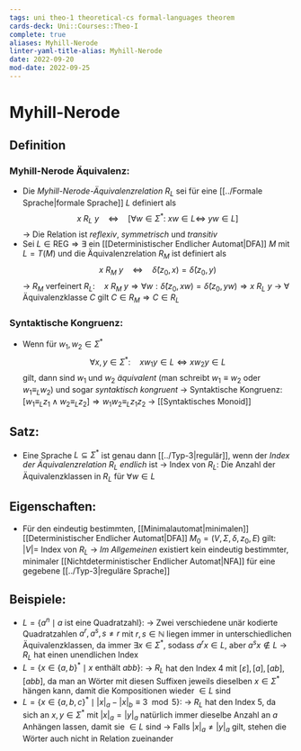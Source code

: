 ```yaml
---
tags: uni theo-1 theoretical-cs formal-languages theorem
cards-deck: Uni::Courses::Theo-I
complete: true
aliases: Myhill-Nerode
linter-yaml-title-alias: Myhill-Nerode
date: 2022-09-20
mod-date: 2022-09-25
---
```


# Myhill-Nerode

## Definition

### Myhill-Nerode Äquivalenz:
- Die *Myhill-Nerode-Äquivalenzrelation* $R_L$ sei für eine [[../Formale Sprache|formale Sprache]] $L$ definiert als $$x~R_L~y\quad\Longleftrightarrow\quad[\forall w\in\Sigma^*:~xw\in L\Leftrightarrow ~yw\in L]$$
	-> Die Relation ist *reflexiv*, *symmetrisch* und *transitiv*
- Sei $L\in\text{REG}\Rightarrow\exists$ ein [[Deterministischer Endlicher Automat|DFA]] $M$ mit $L=T(M)$ und die Äquivalenzrelation $R_M$ ist definiert als $$x~R_M~y\quad\Longleftrightarrow\quad\hat{\delta}(z_0,x)=\hat{\delta}(z_0,y)$$
-> $R_M$ verfeinert $R_L:\quad x~R_M~y\Rightarrow\forall w:\hat{\delta}(z_0,xw)=\hat{\delta}(z_0,yw)\Rightarrow x~R_L~y$
-> $\forall$ Äquivalenzklasse $C$ gilt $C\in R_M\Rightarrow C\in R_L$

### Syntaktische Kongruenz:
- Wenn für $w_1,w_2\in\Sigma^*$ $$\forall x,y\in\Sigma^*:\quad xw_1y\in L\Leftrightarrow xw_2y\in L$$ gilt, dann sind $w_1$ und $w_2$ *äquivalent* (man schreibt $w_1\equiv w_2$ oder $w_1\equiv_Lw_2$) und sogar *syntaktisch kongruent*
	-> Syntaktische Kongruenz: $[w_1\equiv_Lz_1\wedge w_2\equiv_Lz_2]\Rightarrow w_1w_2\equiv_Lz_1z_2$
-> [[Syntaktisches Monoid]]

## Satz:
- Eine Sprache $L\subseteq\Sigma^*$ ist genau dann [[../Typ-3|regulär]], wenn der *Index der Äquivalenzrelation* $R_L$ *endlich* ist
	-> Index von $R_L:$ Die Anzahl der Äquivalenzklassen in $R_L$ für $\forall w\in L$

## Eigenschaften:
- Für den eindeutig bestimmten, [[Minimalautomat|minimalen]] [[Deterministischer Endlicher Automat|DFA]] $M_0=(V,\Sigma,\delta,z_0,E)$ gilt: $|V|=$ Index von $R_L$
	-> *Im Allgemeinen* existiert kein eindeutig bestimmter, minimaler [[Nichtdeterministischer Endlicher Automat|NFA]] für eine gegebene [[../Typ-3|reguläre Sprache]]

## Beispiele:
- $L=\{a^n\mid a\text{ ist eine Quadratzahl}\}:$
	-> Zwei verschiedene unär kodierte Quadratzahlen $a^r,a^s,s\neq r$ mit $r,s\in\mathbb{N}$ liegen immer in unterschiedlichen Äquivalenzklassen, da immer $\exists x\in\Sigma^*$, sodass $a^rx\in L,$ aber $a^sx\notin L$
	-> $R_L$ hat einen unendlichen Index
- $L=\{x\in\{a,b\}^*\mid x\text{ enthält }abb\}:$
	-> $R_L$ hat den Index 4 mit $[\varepsilon],[a],[ab],[abb],$ da man an Wörter mit diesen Suffixen jeweils dieselben $x\in\Sigma^*$ hängen kann, damit die Kompositionen wieder $\in L$ sind
- $L=\{x\in\{a,b,c\}^*\mid|x|_a-|x|_b\equiv3\mod5\}:$
	-> $R_L$ hat den Index 5, da sich an $x,y\in\Sigma^*$ mit $|x|_a=|y|_a$ natürlich immer dieselbe Anzahl an $a$ Anhängen lassen, damit sie $\in L$ sind
	-> Falls $|x|_a\neq|y|_a$ gilt, stehen die Wörter auch nicht in Relation zueinander
